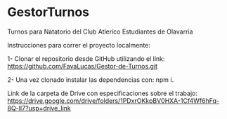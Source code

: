 # GestorTurnos
Turnos para Natatorio del Club Atlerico Estudiantes de Olavarria

Instrucciones para correr el proyecto localmente:

1- Clonar el repositorio desde GitHub utilizando el link: https://github.com/FavaLucas/Gestor-de-Turnos.git

2- Una vez clonado instalar las dependencias con: npm i.

Link de la carpeta de Drive con especificaciones sobre el trabajo:
https://drive.google.com/drive/folders/1PDxrOKkpBV0HXA-1Cf4Wf6hFq-8Q-lI7?usp=drive_link

